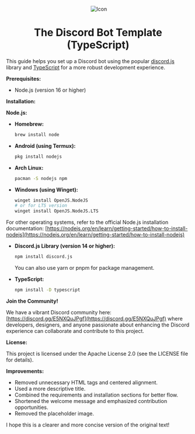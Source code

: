 
<p align="center">
 <img src="assets/images/" alt="Icon">
</p>

<h1 align="center">The Discord Bot Template (TypeScript)</h1>

This guide helps you set up a Discord bot using the popular [discord.js](https://discord.js.org/) library and [TypeScript](https://www.typescriptlang.org/) for a more robust development experience.

**Prerequisites:**

* Node.js (version 16 or higher)

**Installation:**

**Node.js:**

- **Homebrew:**
   ```bash
   brew install node
   ```
- **Android (using Termux):**
   ```bash
   pkg install nodejs
   ```
- **Arch Linux:**
   ```bash
   pacman -S nodejs npm
   ```
- **Windows (using Winget):**
   ```bash
   winget install OpenJS.NodeJS
   # or for LTS version
   winget install OpenJS.NodeJS.LTS
   ```

For other operating systems, refer to the official Node.js installation documentation: [https://nodejs.org/en/learn/getting-started/how-to-install-nodejs](https://nodejs.org/en/learn/getting-started/how-to-install-nodejs)

* **Discord.js Library (version 14 or higher):**

   ```bash
   npm install discord.js
   ```

   You can also use yarn or pnpm for package management.

* **TypeScript:**

   ```bash
   npm install -D typescript
   ```

**Join the Community!**

We have a vibrant Discord community here: [https://discord.gg/E5NXQuJPgf](https://discord.gg/E5NXQuJPgf) where developers, designers, and anyone passionate about enhancing the Discord experience can collaborate and contribute to this project.

**License:**

This project is licensed under the Apache License 2.0 (see the LICENSE file for details).

**Improvements:**

* Removed unnecessary HTML tags and centered alignment. 
* Used a more descriptive title.
* Combined the requirements and installation sections for better flow.
* Shortened the welcome message and emphasized contribution opportunities.
* Removed the placeholder image.

I hope this is a clearer and more concise version of the original text!
